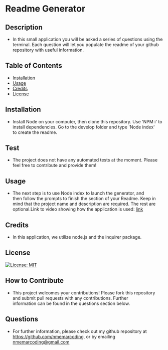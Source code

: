 # Readme Generator
## Description
* In this small application you will be asked a series of questions using the terminal. Each question will let you populate the readme of your github repository with useful information.
## Table of Contents
- [Installation](#installation) 
- [Usage](#usage) 
- [Credits](#credits) 
- [License](#license)
## Installation 
* Install Node on your computer, then clone this repository. Use 'NPM i' to install dependencies. Go to the develop folder and type 'Node index' to create the readme.
## Test 
* The project does not have any automated tests at the moment. Please feel free to contribute and provide them!
## Usage
* The next step is to use Node index to launch the generator, and then follow the prompts to finish the section of your Readme. Keep in mind that the project name and description are required. The rest are optional.Link to video showing how the application is used: [link](https://www.google.com)    
## Credits
* In this application, we utilize node.js and the inquirer package.
## License
[![License: MIT](https://img.shields.io/badge/License-MIT-yellow.svg)](https://opensource.org/licenses/MIT)            
## How to Contribute 
* This project welcomes your contributions! Please fork this repository and submit pull requests with any contributions. Further information can be found in the questions section below.
## Questions
* For further information, please check out my github repository at https://github.com/nmemarcoding, or by emailing nmemarcoding@gmail.com